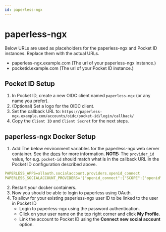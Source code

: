 ```yaml
---
id: paperless-ngx
---
```


# paperless-ngx

Below URLs are used as placeholders for the paperless-ngx and Pocket ID instances. Replace them with the actual URLs.

- paperless-ngx.example.com (The url of your paperless-ngx instance.)
- pocketid.example.com (The url of your Pocket ID instance.)

## Pocket ID Setup

1. In Pocket ID, create a new OIDC client named `paperless-ngx` (or any name you prefer).  
2. (Optional) Set a logo for the OIDC client.  
3. Set the callback URL to: `https://paperless-ngx.example.com/accounts/oidc/pocket-id/login/callback/`  
4. Copy the `Client ID` and `Client Secret` for the next steps.

## paperless-ngx Docker Setup

1. Add The below environment variables for the paperless-ngx web server container. See the [docs](https://docs.paperless-ngx.com/configuration/#PAPERLESS_SOCIALACCOUNT_PROVIDERS) for more information. **NOTE:** The `provider_id` value, for e.g. `pocket-id` should match what is in the callback URL in the Pocket ID configuration described above. 
```yaml
PAPERLESS_APPS=allauth.socialaccount.providers.openid_connect
PAPERLESS_SOCIALACCOUNT_PROVIDERS='{"openid_connect":{"SCOPE":["openid","profile","email"],"OAUTH_PKCE_ENABLED":true,"APPS":[{"provider_id":"pocket-id","name":"Pocket-ID","client_id":"Place the Client ID","secret":"Place the Client Secret","settings":{"server_url":"https://pocketid.example.com"}}]}}' 
```
2. Restart your docker containers.
3. Now you should be able to login to paperless using OAuth.
3. To allow for your existing paperless-ngx user ID to be linked to the user in Pocket ID
   - Login to paperless-ngx using the password authentication.
   - Click on your user name on the top right corner and click **My Profile**.
   - Link the account to Pocket ID using the **Connect new social account** option.
